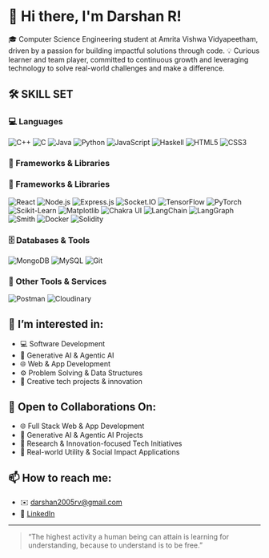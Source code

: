 # 👋 Hi there, I'm  Darshan R!

🎓 Computer Science Engineering student at Amrita Vishwa Vidyapeetham, driven by a passion for building impactful solutions through code.
💡 Curious learner and team player, committed to continuous growth and leveraging technology to solve real-world challenges and make a difference.

## 🛠️ SKILL SET
### 💻 Languages
![C++](https://img.shields.io/badge/C++-00599C?style=for-the-badge&logo=c%2b%2b&logoColor=white)
![C](https://img.shields.io/badge/C-00599C?style=for-the-badge&logo=c&logoColor=white)
![Java](https://img.shields.io/badge/Java-007396?style=for-the-badge&logo=java&logoColor=white)
![Python](https://img.shields.io/badge/Python-3776AB?style=for-the-badge&logo=python&logoColor=white)
![JavaScript](https://img.shields.io/badge/JavaScript-F7DF1E?style=for-the-badge&logo=javascript&logoColor=black)
![Haskell](https://img.shields.io/badge/Haskell-5D4F85?style=for-the-badge&logo=haskell&logoColor=white)
![HTML5](https://img.shields.io/badge/HTML5-E34F26?style=for-the-badge&logo=html5&logoColor=white)
![CSS3](https://img.shields.io/badge/CSS3-1572B6?style=for-the-badge&logo=css3&logoColor=white)


### 🚀 Frameworks & Libraries

### 🚀 Frameworks & Libraries

![React](https://img.shields.io/badge/React-20232A?style=for-the-badge&logo=react&logoColor=61DAFB)
![Node.js](https://img.shields.io/badge/Node.js-339933?style=for-the-badge&logo=nodedotjs&logoColor=white)
![Express.js](https://img.shields.io/badge/Express.js-000000?style=for-the-badge&logo=express&logoColor=white)
![Socket.IO](https://img.shields.io/badge/Socket.IO-010101?style=for-the-badge&logo=socketdotio&logoColor=white)
![TensorFlow](https://img.shields.io/badge/TensorFlow-FF6F00?style=for-the-badge&logo=tensorflow&logoColor=white)
![PyTorch](https://img.shields.io/badge/PyTorch-EE4C2C?style=for-the-badge&logo=pytorch&logoColor=white)
![Scikit-Learn](https://img.shields.io/badge/Scikit--Learn-F7931E?style=for-the-badge&logo=scikit-learn&logoColor=white)
![Matplotlib](https://img.shields.io/badge/Matplotlib-11557C?style=for-the-badge&logo=matplotlib&logoColor=white)
![Chakra UI](https://img.shields.io/badge/Chakra_UI-319795?style=for-the-badge&logo=chakraui&logoColor=white)
![LangChain](https://img.shields.io/badge/LangChain-000000?style=for-the-badge&logo=langchain&logoColor=white)
![LangGraph](https://img.shields.io/badge/LangGraph-5D3FD3?style=for-the-badge&logo=data:image/svg+xml;base64,PHN2ZyB3aWR0aD0nMjQnIGhlaWdodD0nMjQnIHhtbG5zPSdodHRwOi8vd3d3LnczLm9yZy8yMDAwL3N2Zyc+PHJlY3Qgd2lkdGg9JzI0JyBoZWlnaHQ9JzI0JyBmaWxsPScjNUQzRkQzJyByeD0nNCcvPjwvc3ZnPg==&logoColor=white)
![Smith](https://img.shields.io/badge/Smith-0057FF?style=for-the-badge&logo=data:image/svg+xml;base64,PHN2ZyBoZWlnaHQ9IjQ4IiB3aWR0aD0iNDgiIHZpZXdCb3g9IjAgMCAxMjggMTI4IiBmaWxsPSIjZmZmIj48cmVjdCB3aWR0aD0iMTI4IiBoZWlnaHQ9IjEyOCIgZmlsbD0iIzAwNTdGRiIvPjwvc3ZnPg==&logoColor=white)
![Docker](https://img.shields.io/badge/Docker-2496ED?style=for-the-badge&logo=docker&logoColor=white)
![Solidity](https://img.shields.io/badge/Solidity-363636?style=for-the-badge&logo=solidity&logoColor=white)


### 🗄️ Databases & Tools
![MongoDB](https://img.shields.io/badge/MongoDB-47A248?style=for-the-badge&logo=mongodb&logoColor=white)
![MySQL](https://img.shields.io/badge/MySQL-4479A1?style=for-the-badge&logo=mysql&logoColor=white)
![Git](https://img.shields.io/badge/Git-F05032?style=for-the-badge&logo=git&logoColor=white)

### 🔧 Other Tools & Services
![Postman](https://img.shields.io/badge/Postman-FF6C37?style=for-the-badge&logo=postman&logoColor=white)
![Cloudinary](https://img.shields.io/badge/Cloudinary-3448C5?style=for-the-badge&logo=cloudinary&logoColor=white)




## 👀 I’m interested in:
- 💻 Software Development  
- 🤖 Generative AI & Agentic AI  
- 🌐 Web & App Development  
- ⚙️ Problem Solving & Data Structures
- 🎨 Creative tech projects & innovation


## 🤝 Open to Collaborations On:
- 🌐 Full Stack Web & App Development  
- 🤖 Generative AI & Agentic AI Projects  
- 🔬 Research & Innovation-focused Tech Initiatives  
- 📲 Real-world Utility & Social Impact Applications  





## 📫 How to reach me:
- ✉️ darshan2005rv@gmail.com
- 💼 [LinkedIn](https://www.linkedin.com/in/darshan-r23)





---
> “The highest activity a human being can attain is learning for understanding, because to understand is to be free.”

